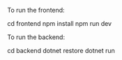 To run the frontend:

cd frontend
npm install
npm run dev

To run the backend:

cd backend
dotnet restore
dotnet run